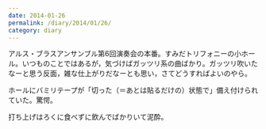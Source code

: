 ```yaml
---
date: 2014-01-26
permalink: /diary/2014/01/26/
category: diary
---
```


アルス・ブラスアンサンブル第6回演奏会の本番。すみだトリフォニーの小ホール。いつものことではあるが，気づけばガッツリ系の曲ばかり。ガッツリ吹いたなーと思う反面，雑な仕上がりだなーとも思い，さてどうすればよいのやら。

ホールにバミリテープが「切った（＝あとは貼るだけの）状態で」備え付けられていた。驚愕。

打ち上げはろくに食べずに飲んでばかりいて泥酔。